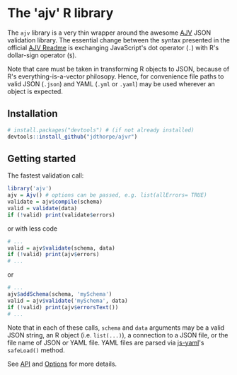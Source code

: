 # The 'ajv' R library

The `ajv` library is a very thin wrapper around the awesome
[AJV](http://epoberezkin.github.io/ajv/) JSON validation library.  The
essential change between the syntax presented in the official [AJV
Readme](https://github.com/epoberezkin/ajv) is exchanging JavaScript's dot
operator (`.`) with R's dollar-sign operator (`$`).

Note that care must be taken in transforming R objects to JSON, because of
R's everything-is-a-vector philosopy. Hence, for convenience file paths to
valid JSON (`.json`) and YAML (`.yml` or `.yaml`)  may be used wherever an
object is expected.

## Installation

```R
# install.packages("devtools") # (if not already installed)
devtools::install_github("jdthorpe/ajvr")
```

## Getting started

The fastest validation call:

```R
library('ajv')
ajv = Ajv() # options can be passed, e.g. list(allErrors= TRUE)
validate = ajv$compile(schema)
valid = validate(data)
if (!valid) print(validate$errors)
```

or with less code

```R
# ...
valid = ajv$validate(schema, data)
if (!valid) print(ajv$errors)
# ...
```

or

```R
# ...
ajv$addSchema(schema, 'mySchema')
valid = ajv$validate('mySchema', data)
if (!valid) print(ajv$errorsText())
# ...
```

Note that in each of these calls, `schema` and `data` arguments may be a
valid JSON string, an R object (i.e. `list(...)`), a connection to a JSON
file, or the file name of JSON or YAML file.  YAML files are parsed via
[js-yaml](https://www.npmjs.com/package/js-yaml)'s `safeLoad()` method.

See [API](https://github.com/epoberezkin/ajv#api) and
[Options](https://github.com/epoberezkin/ajv#options) for more details.

